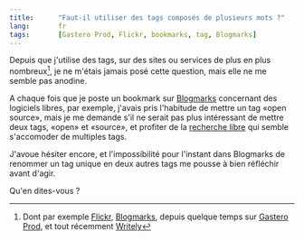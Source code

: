 ```yaml
---
title:      "Faut-il utiliser des tags composés de plusieurs mots ?"
lang:       fr
tags:       [Gastero Prod, Flickr, bookmarks, tag, Blogmarks]
---
```


Depuis que j'utilise des tags, sur des sites ou services de plus en plus nombreux[^1], je ne m'étais jamais posé cette question, mais elle ne me semble pas anodine.

[^1]: Dont par exemple [Flickr](https://www.flickr.com/photos/nicolas-hoizey/tags/), [Blogmarks](http://blogmarks.net/user/nhoizey), depuis quelque temps sur [Gastero Prod](http://www.gasteroprod.com/), et tout récemment [Writely](http://www.writely.com/)

A chaque fois que je poste un bookmark sur [Blogmarks](http://www.blogmarks.net/) concernant des logiciels libres, par exemple, j'avais pris l'habitude de mettre un tag «open source», mais je me demande s'il ne serait pas plus intéressant de mettre deux tags, «open» et «source», et profiter de la [recherche libre](http://blogmarks.net/search/open%20source) qui semble s'accomoder de multiples tags.

J'avoue hésiter encore, et l'impossibilité pour l'instant dans Blogmarks de renommer un tag unique en deux autres tags me pousse à bien réfléchir avant d'agir.

Qu'en dites-vous ?
